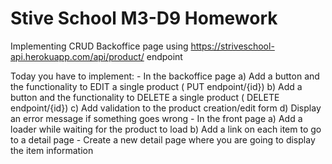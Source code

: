 # Stive School M3-D9 Homework
Implementing CRUD Backoffice page using https://striveschool-api.herokuapp.com/api/product/ endpoint

Today you have to implement:
            - In the backoffice page
                a) Add a button and the functionality to EDIT a single product ( PUT  endpoint/{id})
                b) Add a button and the functionality to DELETE a single product ( DELETE endpoint/{id})
                c) Add validation to the product creation/edit form
                d) Display an error message if something goes wrong
            - In the front page
                a) Add a loader while waiting for the product to load
                b) Add a link on each item to go to a detail page
            - Create a new detail page where you are going to display the item information


